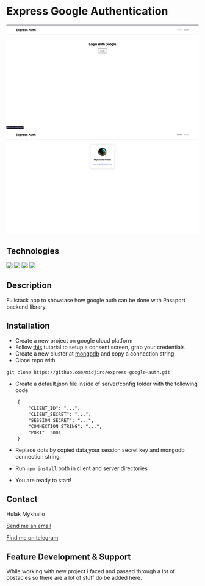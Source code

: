 # Express Google Authentication

![](images/screenshots/desktop-1.png)
![](images/screenshots/desktop-2.png)

## Technologies

![](https://img.shields.io/badge/React-20232A?style=for-the-badge&logo=React&logoColor=61DAFB)
![](https://img.shields.io/badge/Express-20232A?style=for-the-badge&logo=Express&logoColor=ffffff)
![](https://img.shields.io/badge/MongoDB-20232A?style=for-the-badge&logo=MongoDB&logoColor=47A248)
![](https://img.shields.io/badge/GCP-20232A?style=for-the-badge&logo=googlecloud&logoColor=4285F4)

## Description

Fullstack app to showcase how google auth can be done with Passport backend library.

## Installation

-   Create a new project on google cloud platform
-   Follow [this](https://youtu.be/TKnnrGU9MFw?si=RUbJ3RjKTFT7n3eR) tutorial to setup a consent screen, grab your credentials
-   Create a new cluster at [mongodb](https://www.mongodb.com/) and copy a connection string
-   Clone repo with

`git clone https://github.com/midjiro/express-google-auth.git`

-   Create a default.json file inside of server/config folder with the following code

```
    {
        "CLIENT_ID": "...",
        "CLIENT_SECRET": "...",
        "SESSION_SECRET": "...",
        "CONNECTION_STRING": "...",
        "PORT": 3001
    }
```

-   Replace dots by copied data,your session secret key and mongodb connection string.

-   Run `npm install` both in client and server directories

-   You are ready to start!

## Contact

Hulak Mykhailo

[Send me an email](miha.gulak@gmail.com)

[Find me on telegram](https://t.me/@midjiro)

## Feature Development & Support

While working with new project i faced and passed through a lot of obstacles so there are a lot of stuff do be added here.
